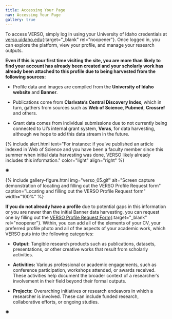 ```yaml
---
title: Accessing Your Page
nav: Accessing Your Page
gallery: true
---
```


To access VERSO, simply log in using your University of Idaho credentials at [verso.uidaho.edu](verso.uidaho.edu){:target="_blank" rel="noopener"}. Once logged in, you can explore the platform, view your profile, and manage your research outputs. 

**Even if this is your first time visiting the site, you are more than likely to find your account has already been created and your scholarly work has already been attached to this profile due to being harvested from the following sources:**

- Profile data and images are compiled from the **University of Idaho website** and **Banner**.

- Publications come from **Clarivate’s Central Discovery Index**, which in turn, gathers from sources such as **Web of Science**, **Pubmed**, **Crossref** and others.

- Grant data comes from individual submissions due to not currently being connected to UI’s internal grant system, **Veras**, for data harvesting, although we hope to add this data stream in the future.

{% include alert.html text="For instance: if you’ve published an article indexed in Web of Science and you have been a faculty member since this summer when initial data harvesting was done, VERSO likely already includes this information." color="light" align="right" %}

<div class="symbol-container">
    <p class="symbol">&#10042;</p>
</div>

{% include gallery-figure.html img="verso_05.gif" alt="Screen capture demonstration of locating and filling out the VERSO Profile Request form" caption="Locating and filling out the VERSO Profile Request form" width="100%" %}

**If you do not already have a profile** due to potential gaps in this information or you are newer than the initial Banner data harvesting, you can request one by filling out the [VERSO Profile Request Form](https://uidaho.co1.qualtrics.com/jfe/form/SV_0rlPakZsYWSG4zc){:target="_blank" rel="noopener"}. Within, you can add all of the elements of your CV, your preferred profile photo and all of the aspects of your academic work, which VERSO puts into the following categories:

- **Output:** Tangible research products such as publications, datasets, presentations, or other creative works that result from scholarly activities.

- **Activities:** Various professional or academic engagements, such as conference participation, workshops attended, or awards received. These activities help document the broader context of a researcher’s involvement in their field beyond their formal outputs.

- **Projects:** Overarching initiatives or research endeavors in which a researcher is involved. These can include funded research, collaborative efforts, or ongoing studies.

<div class="symbol-container">
    <p class="symbol">&#10042;</p>
</div>
